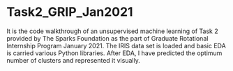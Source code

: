# Task2_GRIP_Jan2021
It is the code walkthrough of an unsupervised machine learning of Task 2 provided by The Sparks Foundation as the part of Graduate Rotational Internship Program January 2021.  The IRIS data set is loaded and basic EDA is carried various Python libraries.  After EDA,  I have predicted the optimum number of clusters and represented it visually.
